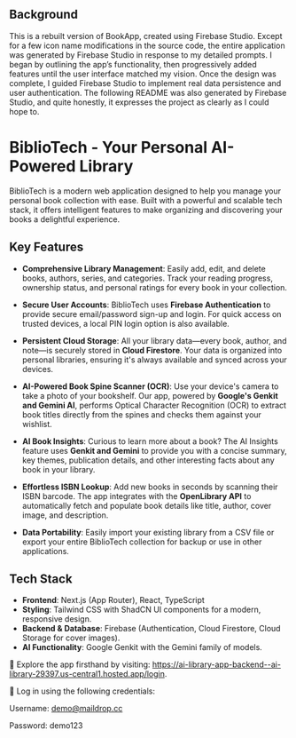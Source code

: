 ## Background
This is a rebuilt version of BookApp, created using Firebase Studio. Except for a few icon name modifications in the source code, the entire application was generated by Firebase Studio in response to my detailed prompts.
I began by outlining the app’s functionality, then progressively added features until the user interface matched my vision. Once the design was complete, I guided Firebase Studio to implement real data persistence and user authentication.
The following README was also generated by Firebase Studio, and quite honestly, it expresses the project as clearly as I could hope to.


# BiblioTech - Your Personal AI-Powered Library

BiblioTech is a modern web application designed to help you manage your personal book collection with ease. Built with a powerful and scalable tech stack, it offers intelligent features to make organizing and discovering your books a delightful experience.

## Key Features

-   **Comprehensive Library Management**: Easily add, edit, and delete books, authors, series, and categories. Track your reading progress, ownership status, and personal ratings for every book in your collection.

-   **Secure User Accounts**: BiblioTech uses **Firebase Authentication** to provide secure email/password sign-up and login. For quick access on trusted devices, a local PIN login option is also available.

-   **Persistent Cloud Storage**: All your library data—every book, author, and note—is securely stored in **Cloud Firestore**. Your data is organized into personal libraries, ensuring it's always available and synced across your devices.

-   **AI-Powered Book Spine Scanner (OCR)**: Use your device's camera to take a photo of your bookshelf. Our app, powered by **Google's Genkit and Gemini AI**, performs Optical Character Recognition (OCR) to extract book titles directly from the spines and checks them against your wishlist.

-   **AI Book Insights**: Curious to learn more about a book? The AI Insights feature uses **Genkit and Gemini** to provide you with a concise summary, key themes, publication details, and other interesting facts about any book in your library.

-   **Effortless ISBN Lookup**: Add new books in seconds by scanning their ISBN barcode. The app integrates with the **OpenLibrary API** to automatically fetch and populate book details like title, author, cover image, and description.

-   **Data Portability**: Easily import your existing library from a CSV file or export your entire BiblioTech collection for backup or use in other applications.

## Tech Stack

-   **Frontend**: Next.js (App Router), React, TypeScript
-   **Styling**: Tailwind CSS with ShadCN UI components for a modern, responsive design.
-   **Backend & Database**: Firebase (Authentication, Cloud Firestore, Cloud Storage for cover images).
-   **AI Functionality**: Google Genkit with the Gemini family of models.


🔗 Explore the app firsthand by visiting: https://ai-library-app-backend--ai-library-29397.us-central1.hosted.app/login.

🔑 Log in using the following credentials:

Username: demo@maildrop.cc

Password: demo123
